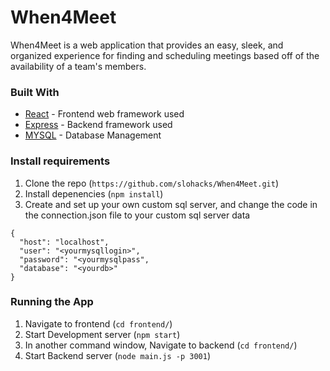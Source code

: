 # When4Meet
When4Meet is a web application that provides an easy, sleek, and organized experience for finding and scheduling meetings based off of the availability of a team's members. 

### Built With

* [React](https://reactjs.org/docs/getting-started.html) - Frontend web framework used
* [Express](https://expressjs.com/) - Backend framework used
* [MYSQL](https://dev.mysql.com/doc/) - Database Management 


### Install requirements
1. Clone the repo (```https://github.com/slohacks/When4Meet.git```)
2. Install depenencies (```npm install```)
3. Create and set up your own custom sql server, and change the code in the connection.json file to your custom sql server data
```
{
  "host": "localhost",
  "user": "<yourmysqllogin>",
  "password": "<yourmysqlpass",
  "database": "<yourdb>"
}
```

### Running the App
1. Navigate to frontend (```cd frontend/```)
2. Start Development server (```npm start```)
3. In another command window, Navigate to backend (```cd frontend/```)
4. Start Backend server (```node main.js -p 3001```)
